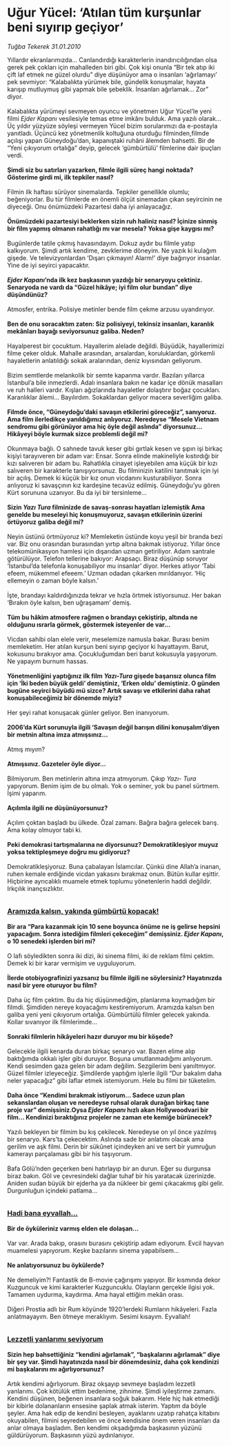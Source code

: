 # Uğur Yücel: ‘Atılan tüm kurşunlar beni sıyırıp geçiyor’

*Tuğba Tekerek 31.01.2010*

<div class="taraf_structure_2col_1zq">
<div class="margen_n">



 <p>Yıllardır ekranlarımızda... Canlandırdığı karakterlerin inandırıcılığından olsa gerek pek çokları için mahalleden biri gibi. Çok kişi onunla “Bir tek atıp iki çift laf etmek ne güzel olurdu” diye düşünüyor ama o insanları ‘ağırlamayı’ pek sevmiyor: “Kalabalıkta yürümek bile, gündelik konuşmalar, hayata karışıp mutluymuş gibi yapmak bile şebeklik. İnsanları ağırlamak... Zor” diyor. <br/><br/>Kalabalıkta yürümeyi sevmeyen oyuncu ve yönetmen Uğur Yücel’le yeni filmi <i>Ejder Kapanı</i> vesilesiyle temas etme imkânı bulduk. Ama yazılı olarak... Üç yıldır yüzyüze söyleşi vermeyen Yücel bizim sorularımızı da e-postayla yanıtladı. Üçüncü kez yönetmenlik koltuğuna oturduğu filminden,filmde açılışı yapan Güneydoğu’dan, kapanıştaki ruhâni âlemden bahsetti. Bir de “Yeni çıkıyorum ortalığa” deyip, gelecek ‘gümbürtülü’ filmlerine dair ipuçları verdi. <b><br/><br/>Şimdi siz bu satırları yazarken, filmle ilgili süreç hangi noktada? Gösterime girdi mi, ilk tepkiler nasıl? </b><br/><br/>Filmin ilk haftası sürüyor sinemalarda. Tepkiler genellikle olumlu; beğeniyorlar. Bu tür filmlerde en önemli ölçüt sinemadan çıkan seyircinin ne diyeceği. Onu önümüzdeki Pazartesi daha iyi anlayacağız. <b><br/><br/>Önümüzdeki pazartesiyi beklerken sizin ruh haliniz nasıl? İçinize sinmiş bir film yapmış olmanın rahatlığı mı var mesela? Yoksa gişe kaygısı mı?</b> <br/><br/>Bugünlerde tatile çıkmış havasındayım. Dokuz aydır bu filmle yatıp kalkıyorum. Şimdi artık kendime, zevklerime döneyim. Ne yazık ki kulağım gişede. Ve televizyonlardan ‘Dışarı çıkmayın! Alarm!’ diye bağırıyor insanlar. Yine de iyi seyirci yapacaktır. <b><i><br/><br/>Ejder Kapanı</i>’nda ilk kez başkasının yazdığı bir senaryoyu çektiniz. Senaryoda ne vardı da “Güzel hikâye; iyi film olur bundan” diye düşündünüz?</b> <br/><br/>Atmosfer, entrika. Polisiye metinler bende film çekme arzusu uyandırıyor. <b><br/><br/>Ben de onu soracaktım zaten: Siz polisiyeyi, tekinsiz insanları, karanlık mekânları bayağı seviyorsunuz galiba. Neden?</b> <br/><br/>Hayalperest bir çocuktum. Hayallerim alelade değildi. Büyüdük, hayallerimizi filme çeker olduk. Mahalle arasından, arsalardan, koruluklardan, görkemli hayaletlerin anlatıldığı sokak aralarından, deniz kıyısından geliyorum. <br/><br/>Bizim semtlerde melankolik bir semte kapanma vardır. Bazıları yıllarca İstanbul’a bile inmezlerdi. Adalı insanlara bakın ne kadar içe dönük masalları ve ruh halleri vardır. Kışları ağızlarında hayaletler dolaştırır boğaz çocukları. Karanlıklar âlemi... Bayılırdım. Sokaklardan geliyor macera severliğim galiba. <b><br/><br/>Filmde önce, “Güneydoğu’daki savaşın etkilerini göreceğiz”, sanıyoruz. Ama film ilerledikçe yanıldığımız anlıyoruz. Neredeyse “Mesele Vietnam sendromu gibi görünüyor ama hiç öyle değil aslında” diyorsunuz... Hikâyeyi böyle kurmak sizce problemli değil mi?</b> <br/><br/>Okunmaya bağlı. O sahnede tavuk keser gibi gırtlak kesen ve şıpın işi birkaç kişiyi tarayıveren bir adam var: Ensar. Sonra elinde makineliyle kıstırdığı bir kızı salıveren bir adam bu. Rahatlıkla cinayet işleyebilen ama küçük bir kızı salıveren bir karakterle tanışıyorsunuz. Bu filminizin katilini tanıtmak için iyi bir açılış. Demek ki küçük bir kız onun vicdanını kusturabiliyor. Sonra anlıyoruz ki savaşçının kız kardeşine tecavüz edilmiş. Güneydoğu’yu gören Kürt sorununa uzanıyor. Bu da iyi bir tersinleme... <b><br/><br/>Sizin <i>Yazı Tura</i> filminizde de savaş-sonrası hayatları izlemiştik Ama genelde bu meseleyi hiç konuşmuyoruz, savaşın etkilerinin üzerini örtüyoruz galiba değil mi?</b> <br/><br/>Neyin üstünü örtmüyoruz ki? Memleketin üstünde koyu yeşil bir branda bezi var. Biz onu orasından burasından yırtıp altına bakmak istiyoruz. Yıllar önce telekomünikasyon hamlesi için dışarıdan uzman getiriliyor. Adam santrale götürülüyor. Telefon tellerine bakıyor: Arapsaçı. Biraz düşünüp soruyor ‘İstanbul’da telefonla konuşabiliyor mu insanlar’ diyor. Herkes atlıyor ‘Tabi efeem, mükemmel efeeem.’ Uzman odadan çıkarken mırıldanıyor. ‘Hiç ellemeyin o zaman böyle kalsın.’ <br/><br/>İşte, brandayı kaldırdığınızda tekrar ve hızla örtmek istiyorsunuz. Her bakan ‘Bırakın öyle kalsın, ben uğraşamam’ demiş. <b><br/><br/>Tüm bu hâkim atmosfere rağmen o brandayı çekiştirip, altında ne olduğunu ısrarla görmek, göstermek isteyenler de var...</b> <br/><br/>Vicdan sahibi olan elele verir, meselemize namusla bakar. Burası benim memleketim. Her atılan kurşun beni sıyırıp geçiyor ki hayattayım. Barut, kokusunu bırakıyor ama. Çocukluğumdan beri barut kokusuyla yaşıyorum. Ne yapayım burnum hassas. <b><br/><br/>Yönetmenliğini yaptığınız ilk film <i>Yazı-Tura</i> gişede başarısız olunca film için ‘İki beden büyük geldi’ demiştiniz, ‘Erken oldu’ demiştiniz. O günden bugüne seyirci büyüdü mü sizce? Artık savaşı ve etkilerini daha rahat konuşabileceğimiz bir dönemde miyiz? </b><br/><br/>Her şeyi rahat konuşacak günler geliyor. Ben inanıyorum. <b><br/><br/>2006’da Kürt sorunuyla ilgili ‘Savaşın değil barışın dilini konuşalım’diyen bir metnin altına imza atmışsınız... </b><br/><br/>Atmış mıyım? <b><br/><br/>Atmışsınız. Gazeteler öyle diyor...</b> <br/><br/>Bilmiyorum. Ben metinlerin altına imza atmıyorum. Çıkıp <i>Yazı- Tura</i> yapıyorum. Benim işim de bu olmalı. Yok o seminer, yok bu panel sürtmem. İşimi yaparım. <b><br/><br/>Açılımla ilgili ne düşünüyorsunuz?</b> <br/><br/>Açılım çoktan başladı bu ülkede. Özal zamanı. Bağıra bağıra gelecek barış. Ama kolay olmuyor tabi ki. <b><br/><br/>Peki demokrasi tartışmalarına ne diyorsunuz? Demokratikleşiyor muyuz yoksa tektipleşmeye doğru mu gidiyoruz?</b> <br/><br/>Demokratikleşiyoruz. Buna çabalayan İslamcılar. Çünkü dine Allah’a inanan, ruhen kemale erdiğinde vicdan yakasını bırakmaz onun. Bütün kullar eşittir. Hiçbirine ayrıcalıklı muamele etmek toplumu yönetenlerin haddi değildir. Irkçılık inançsızlıktır.   <b><u><br/><br/><br/><font size="3">Aramızda kalsın, yakında gümbürtü kopacak!</font></u></b>   <b><br/><br/>Bir ara “Para kazanmak için 10 sene boyunca önüme ne iş gelirse hepsini yapacağım. Sonra istediğim filmleri çekeceğim” demişsiniz. <i>Ejder Kapanı</i>, o 10 senedeki işlerden biri mi?</b> <br/><br/>O lafı söyledikten sonra iki dizi, iki sinema filmi, iki de reklam filmi çektim. Demek ki bir karar vermişim ve uyguluyorum. <b><br/><br/>İlerde otobiyografinizi yazsanız bu filmle ilgili ne söylersiniz? Hayatınızda nasıl bir yere oturuyor bu film? </b><br/><br/>Daha üç film çektim. Bu da hiç düşünmediğim, planlarıma koymadığım bir filmdi. Şimdiden nereye koyacağımı kestiremiyorum. Aramızda kalsın ben galiba yeni yeni çıkıyorum ortalığa. Gümbürtülü filmler gelecek yakında. Kollar sıvanıyor ilk filmlerimde... <b><br/><br/>Sonraki filmlerin hikâyeleri hazır duruyor mu bir köşede?</b> <br/><br/>Gelecekle ilgili kenarda duran birkaç senaryo var. Bazen elime alıp baktığımda okkalı işler gibi duruyor. Boşuna umutlanmadığımı anlıyorum. Kendi sesimden gaza gelen bir adam değilim. Sezgilerim beni yanıltmıyor. Güzel filmler izleyeceğiz. Şimdilerde yaptığım işlerle ilgili “Dur bakalım daha neler yapacağız” gibi laflar etmek istemiyorum. Hele bu filmi bir tüketelim. <b><br/><br/>Daha önce “Kendimi bırakmak istiyorum... Sadece uzun plan sekanslardan oluşan ve neredeyse ruhsal olarak durağan birkaç tane proje var” demişsiniz.Oysa <i>Ejder Kapanı</i> hızlı akan Hollywoodvari bir film... Kendinizi bıraktığınız projeler ne zaman ete kemiğe bürünecek?</b> <br/><br/>Yazılı bekleyen bir filmim bu kış çekilecek. Neredeyse on yıl önce yazılmış bir senaryo. Kars’ta çekecektim. Aslında sade bir anlatımı olacak ama gerilim ve aşk filmi. Derin bir sükûnet içindeyken ani ve sert bir yumruğun kamerayı parçalaması gibi bir his taşıyorum. <br/><br/>Bafa Gölü’nden geçerken beni hatırlayıp bir an durun. Eğer su durgunsa biraz bakın. Göl ve çevresindeki dağlar tuhaf bir his yaratacak üzerinizde. Aniden sudan büyük bir ejderha ya da nükleer bir gemi çıkacakmış gibi gelir. Durgunluğun içindeki patlama...   <b><u><br/><br/><br/><font size="3">Hadi bana eyvallah...</font></u></b>   <b><br/><br/>Bir de öyküleriniz varmış elden ele dolaşan... </b><br/><br/>Var var. Arada bakıp, orasını burasını çekiştirip adam ediyorum. Evcil hayvan muamelesi yapıyorum. Keşke bazılarını sinema yapabilsem... <b><br/><br/>Ne anlatıyorsunuz bu öykülerde?</b> <br/><br/>Ne demeliyim?! Fantastik de B-movie çağırışımı yapıyor. Bir kısmında dekor Kuzguncuk ve kimi karakterler Kuzguncuklu. Olayların gerçekle ilgisi yok. Tamamen uydurma, kaydırma. Ama hayal ettiğim mekân orası. <br/><br/>Diğeri Prostia adlı bir Rum köyünde 1920’lerdeki Rumların hikâyeleri. Fazla anlatmayayım. Ben ötmeye meraklıyım. Sesimi kısayım. Eyvallah!   <b><u><br/><br/><br/><font size="3">Lezzetli yanlarımı seviyorum</font></u></b>   <b><br/><br/>Sizin hep bahsettiğiniz “kendini ağırlamak”, “başkalarını ağırlamak” diye bir şey var. Şimdi hayatınızda nasıl bir dönemdesiniz, daha çok kendinizi mi başkalarını mı ağırlıyorsunuz?</b> <br/><br/>Artık kendimi ağırlıyorum. Biraz okşayıp sevmeye başladım lezzetli yanlarımı. Çok kötülük ettim bedenime, zihnime. Şimdi iyileştirme zamanı. Kendini düşünen, beğenen insanlara soğuk bakarım. Hele hiç hak etmediği bir kibirle dolananların ensesine şaplak atmak isterim. Yaptım da böyle şeyler. Ama hak edip de kendini besleyen, ayaklarını uzatıp rahatça kitabını okuyabilen, filmini seyredebilen ve önce kendisine önem veren insanları da anlar olmaya başladım. Ben kendimi okşadığımda başkasının yüzünü güldürüyorum. Başkasının yüzü aydınlanıyor. </p>
<br/>
<br/>
<br/>



<br/>


<div id="taraf_not">
</div>

</div>


</div>
